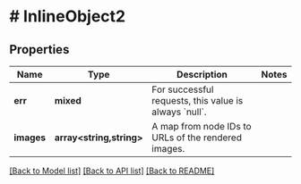 # # InlineObject2

## Properties

Name | Type | Description | Notes
------------ | ------------- | ------------- | -------------
**err** | **mixed** | For successful requests, this value is always &#x60;null&#x60;. |
**images** | **array<string,string>** | A map from node IDs to URLs of the rendered images. |

[[Back to Model list]](../../README.md#models) [[Back to API list]](../../README.md#endpoints) [[Back to README]](../../README.md)
